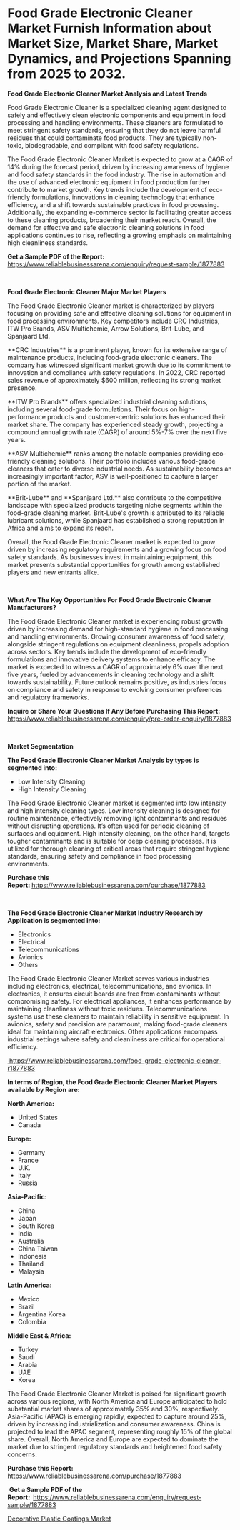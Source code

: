 <p><h1>Food Grade Electronic Cleaner Market Furnish Information about Market Size, Market Share, Market Dynamics, and Projections Spanning from 2025 to 2032.</h1></p><p><strong>Food Grade Electronic Cleaner Market Analysis and Latest Trends</strong></p>
<p><p>Food Grade Electronic Cleaner is a specialized cleaning agent designed to safely and effectively clean electronic components and equipment in food processing and handling environments. These cleaners are formulated to meet stringent safety standards, ensuring that they do not leave harmful residues that could contaminate food products. They are typically non-toxic, biodegradable, and compliant with food safety regulations.</p><p>The Food Grade Electronic Cleaner Market is expected to grow at a CAGR of 14% during the forecast period, driven by increasing awareness of hygiene and food safety standards in the food industry. The rise in automation and the use of advanced electronic equipment in food production further contribute to market growth. Key trends include the development of eco-friendly formulations, innovations in cleaning technology that enhance efficiency, and a shift towards sustainable practices in food processing. Additionally, the expanding e-commerce sector is facilitating greater access to these cleaning products, broadening their market reach. Overall, the demand for effective and safe electronic cleaning solutions in food applications continues to rise, reflecting a growing emphasis on maintaining high cleanliness standards.</p></p>
<p><strong>Get a Sample PDF of the Report:&nbsp;</strong> <a href="https://www.reliablebusinessarena.com/enquiry/request-sample/1877883?utm_campaign=2200&utm_medium=2&utm_source=Github&utm_content=ia&utm_term=03042025&utm_id=food-grade-electronic-cleaner">https://www.reliablebusinessarena.com/enquiry/request-sample/1877883</a></p>
<p>&nbsp;</p>
<p><strong>Food Grade Electronic Cleaner Major Market Players</strong></p>
<p><p>The Food Grade Electronic Cleaner market is characterized by players focusing on providing safe and effective cleaning solutions for equipment in food processing environments. Key competitors include CRC Industries, ITW Pro Brands, ASV Multichemie, Arrow Solutions, Brit-Lube, and Spanjaard Ltd.</p><p>**CRC Industries** is a prominent player, known for its extensive range of maintenance products, including food-grade electronic cleaners. The company has witnessed significant market growth due to its commitment to innovation and compliance with safety regulations. In 2022, CRC reported sales revenue of approximately $600 million, reflecting its strong market presence.</p><p>**ITW Pro Brands** offers specialized industrial cleaning solutions, including several food-grade formulations. Their focus on high-performance products and customer-centric solutions has enhanced their market share. The company has experienced steady growth, projecting a compound annual growth rate (CAGR) of around 5%-7% over the next five years.</p><p>**ASV Multichemie** ranks among the notable companies providing eco-friendly cleaning solutions. Their portfolio includes various food-grade cleaners that cater to diverse industrial needs. As sustainability becomes an increasingly important factor, ASV is well-positioned to capture a larger portion of the market.</p><p>**Brit-Lube** and **Spanjaard Ltd.** also contribute to the competitive landscape with specialized products targeting niche segments within the food-grade cleaning market. Brit-Lube's growth is attributed to its reliable lubricant solutions, while Spanjaard has established a strong reputation in Africa and aims to expand its reach.</p><p>Overall, the Food Grade Electronic Cleaner market is expected to grow driven by increasing regulatory requirements and a growing focus on food safety standards. As businesses invest in maintaining equipment, this market presents substantial opportunities for growth among established players and new entrants alike.</p></p>
<p>&nbsp;</p>
<p><strong>What Are The Key Opportunities For Food Grade Electronic Cleaner Manufacturers?</strong></p>
<p><p>The Food Grade Electronic Cleaner market is experiencing robust growth driven by increasing demand for high-standard hygiene in food processing and handling environments. Growing consumer awareness of food safety, alongside stringent regulations on equipment cleanliness, propels adoption across sectors. Key trends include the development of eco-friendly formulations and innovative delivery systems to enhance efficacy. The market is expected to witness a CAGR of approximately 6% over the next five years, fueled by advancements in cleaning technology and a shift towards sustainability. Future outlook remains positive, as industries focus on compliance and safety in response to evolving consumer preferences and regulatory frameworks.</p></p>
<p><strong>Inquire or Share Your Questions If Any Before Purchasing This Report:</strong> <a href="https://www.reliablebusinessarena.com/enquiry/pre-order-enquiry/1877883?utm_campaign=2200&utm_medium=2&utm_source=Github&utm_content=ia&utm_term=03042025&utm_id=food-grade-electronic-cleaner">https://www.reliablebusinessarena.com/enquiry/pre-order-enquiry/1877883</a></p>
<p>&nbsp;</p>
<p><strong>Market Segmentation</strong></p>
<p><strong>The Food Grade Electronic Cleaner Market Analysis by types is segmented into:</strong></p>
<p><ul><li>Low Intensity Cleaning</li><li>High Intensity Cleaning</li></ul></p>
<p><p>The Food Grade Electronic Cleaner market is segmented into low intensity and high intensity cleaning types. Low intensity cleaning is designed for routine maintenance, effectively removing light contaminants and residues without disrupting operations. It’s often used for periodic cleaning of surfaces and equipment. High intensity cleaning, on the other hand, targets tougher contaminants and is suitable for deep cleaning processes. It is utilized for thorough cleaning of critical areas that require stringent hygiene standards, ensuring safety and compliance in food processing environments.</p></p>
<p><strong>Purchase this Report:&nbsp;</strong><a href="https://www.reliablebusinessarena.com/purchase/1877883?utm_campaign=2200&utm_medium=2&utm_source=Github&utm_content=ia&utm_term=03042025&utm_id=food-grade-electronic-cleaner">https://www.reliablebusinessarena.com/purchase/1877883</a></p>
<p>&nbsp;</p>
<p><strong>The Food Grade Electronic Cleaner Market Industry Research by Application is segmented into:</strong></p>
<p><ul><li>Electronics</li><li>Electrical</li><li>Telecommunications</li><li>Avionics</li><li>Others</li></ul></p>
<p><p>The Food Grade Electronic Cleaner Market serves various industries including electronics, electrical, telecommunications, and avionics. In electronics, it ensures circuit boards are free from contaminants without compromising safety. For electrical appliances, it enhances performance by maintaining cleanliness without toxic residues. Telecommunications systems use these cleaners to maintain reliability in sensitive equipment. In avionics, safety and precision are paramount, making food-grade cleaners ideal for maintaining aircraft electronics. Other applications encompass industrial settings where safety and cleanliness are critical for operational efficiency.</p></p>
<p><a href="https://www.reliablebusinessarena.com/food-grade-electronic-cleaner-r1877883?utm_campaign=2200&utm_medium=2&utm_source=Github&utm_content=ia&utm_term=03042025&utm_id=food-grade-electronic-cleaner">&nbsp;https://www.reliablebusinessarena.com/food-grade-electronic-cleaner-r1877883</a></p>
<p><strong>In terms of Region, the Food Grade Electronic Cleaner Market Players available by Region are:</strong></p>
<p>
    <p> <strong> North America: </strong>
        <ul>
            <li>United States</li>
            <li>Canada</li>
        </ul>
        </p> 
    <p> <strong> Europe: </strong>
        <ul>
            <li>Germany</li>
            <li>France</li>
            <li>U.K.</li>
            <li>Italy</li>
            <li>Russia</li>
        </ul>
        </p> 
    <p> <strong> Asia-Pacific: </strong>
        <ul>
            <li>China</li>
            <li>Japan</li>
            <li>South Korea</li>
            <li>India</li>
            <li>Australia</li>
            <li>China Taiwan</li>
            <li>Indonesia</li>
            <li>Thailand</li>
            <li>Malaysia</li>
        </ul>
        </p> 
    <p> <strong> Latin America: </strong>
        <ul>
            <li>Mexico</li>
            <li>Brazil</li>
            <li>Argentina Korea</li>
            <li>Colombia</li>
        </ul>
        </p> 
    <p> <strong> Middle East & Africa: </strong>
        <ul>
            <li>Turkey</li>
            <li>Saudi</li>
            <li>Arabia</li>
            <li>UAE</li>
            <li>Korea</li>
        </ul>
    </p>
    </p>
<p><p>The Food Grade Electronic Cleaner Market is poised for significant growth across various regions, with North America and Europe anticipated to hold substantial market shares of approximately 35% and 30%, respectively. Asia-Pacific (APAC) is emerging rapidly, expected to capture around 25%, driven by increasing industrialization and consumer awareness. China is projected to lead the APAC segment, representing roughly 15% of the global share. Overall, North America and Europe are expected to dominate the market due to stringent regulatory standards and heightened food safety concerns.</p></p>
<p><strong>Purchase this Report: </strong><a href="https://www.reliablebusinessarena.com/purchase/1877883?utm_campaign=2200&utm_medium=2&utm_source=Github&utm_content=ia&utm_term=03042025&utm_id=food-grade-electronic-cleaner">https://www.reliablebusinessarena.com/purchase/1877883</a></p>
<p>&nbsp;<strong>Get a Sample PDF of the Report:&nbsp;&nbsp;</strong><a href="https://www.reliablebusinessarena.com/enquiry/request-sample/1877883?utm_campaign=2200&utm_medium=2&utm_source=Github&utm_content=ia&utm_term=03042025&utm_id=food-grade-electronic-cleaner">https://www.reliablebusinessarena.com/enquiry/request-sample/1877883</a></p>
<p><strong></strong></p>
<p><p><a href="https://github.com/rahu1506/Market-Research-Report-List-7/blob/main/decorative-plastic-coatings-market.md?utm_campaign=2200&utm_medium=2&utm_source=Github&utm_content=ia&utm_term=03042025&utm_id=food-grade-electronic-cleaner">Decorative Plastic Coatings Market</a></p></p>